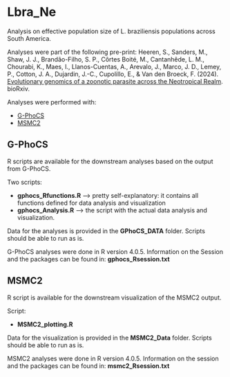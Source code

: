 # Lbra_Ne
Analysis on effective population size of L. braziliensis populations across South America.

Analyses were part of the following pre-print:
Heeren, S., Sanders, M., Shaw, J. J., Brandão-Filho, S. P., Côrtes Boité, M., Cantanhêde, L. M., Chourabi, K., Maes, I., Llanos-Cuentas, A., Arevalo, J., Marco, J. D., Lemey, P., Cotton, J. A., Dujardin, J.-C., Cupolillo, E., & Van den Broeck, F. (2024). [Evolutionary genomics of a zoonotic parasite across the Neotropical Realm](https://doi.org/10.1101/2024.06.06.597691). bioRxiv.

Analyses were performed with:
- [G-PhoCS](https://github.com/gphocs-dev/G-PhoCS)
- [MSMC2](https://github.com/stschiff/msmc2)

## G-PhoCS
R scripts are available for the downstream analyses based on the output from G-PhoCS.

Two scripts:
- **gphocs_Rfunctions.R** --> pretty self-explanatory: it contains all functions defined for data analysis and visualization
- **gphocs_Analysis.R** --> the script with the actual data analysis and visualization.

Data for the analyses is provided in the **GPhoCS_DATA** folder.
Scripts should be able to run as is.

G-PhoCS analyses were done in R version 4.0.5. Information on the Session and the packages can be found in: **gphocs_Rsession.txt**

## MSMC2
R script is available for the downstream visualization of the MSMC2 output.

Script:
- **MSMC2_plotting.R** 

Data for the visualization is provided in the **MSMC2_Data** folder.
Scripts should be able to run as is.

MSMC2 analyses were done in R version 4.0.5. Information on the session and the packages can be found in: **msmc2_Rsession.txt**

